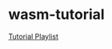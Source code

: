 # wasm-tutorial

[Tutorial Playlist](https://www.youtube.com/playlist?list=PLysLvOneEETPM_YbEyZcJ35_3pSdrj33O)

